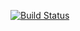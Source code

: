 [![Build Status](https://travis-ci.org/andrewcstewart/andrewcstewart.github.io.svg?branch=master)](https://travis-ci.org/andrewcstewart/andrewcstewart.github.io)
